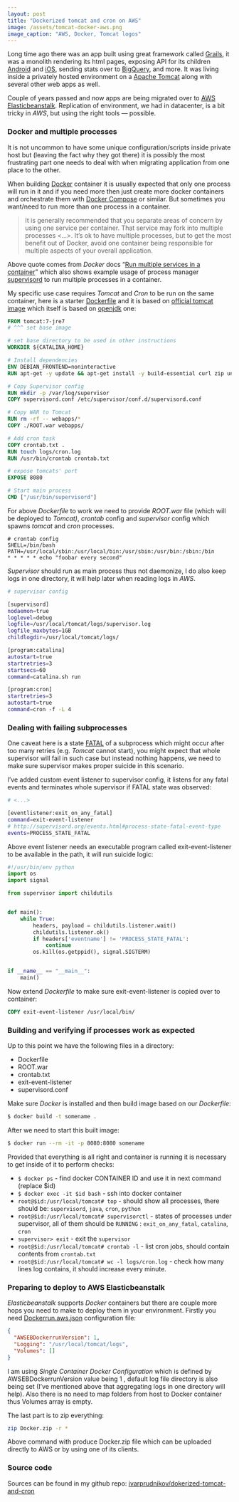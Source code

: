 ```yaml
---
layout: post
title: "Dockerized tomcat and cron on AWS"
image: /assets/tomcat-docker-aws.png
image_caption: "AWS, Docker, Tomcat logos"
---
```


Long time ago there was an app built using great framework called [Grails](https://grails.org/), it was a monolith rendering its html pages, exposing API for its children [Android](https://www.android.com/) and [iOS](https://www.apple.com/ios), sending stats over to [BigQuery](https://cloud.google.com/bigquery/), and more. It was living inside a privately hosted environment on a [Apache Tomcat](http://tomcat.apache.org/) along with several other web apps as well.

Couple of years passed and now apps are being migrated over to [AWS Elasticbeanstalk](https://aws.amazon.com/elasticbeanstalk/). Replication of environment, we had in datacenter, is a bit tricky in _AWS_, but using the right tools — possible.

### Docker and multiple processes

It is not uncommon to have some unique configuration/scripts inside private host but (leaving the fact why they got there) it is possibly the most frustrating part one needs to deal with when migrating application from one place to the other.

When building [Docker](https://www.docker.com/) container it is usually expected that only one process will run in it and if you need more then just create more docker containers and orchestrate them with [Docker Compose](https://github.com/docker/compose) or similar. But sometimes you want/need to run more than one process in a container.

> It is generally recommended that you separate areas of concern by using one service per container. That service may fork into multiple processes <…>. It’s ok to have multiple processes, but to get the most benefit out of Docker, avoid one container being responsible for multiple aspects of your overall application.

Above quote comes from *Docker* docs “[Run multiple services in a container](https://docs.docker.com/config/containers/multi-service_container/)” which also shows example usage of process manager [supervisord](http://supervisord.org/) to run multiple processes in a container.

My specific use case requires _Tomcat_ and _Cron_ to be run on the same container, here is a starter [Dockerfile](https://docs.docker.com/engine/reference/builder/) and it is based on [official tomcat image](https://github.com/docker-library/tomcat) which itself is based on [openjdk](https://hub.docker.com/_/openjdk/) one:

```dockerfile
FROM tomcat:7-jre7
# ^^^ set base image

# set base directory to be used in other instructions
WORKDIR ${CATALINA_HOME}

# Install dependencies
ENV DEBIAN_FRONTEND=noninteractive
RUN apt-get -y update && apt-get install -y build-essential curl zip unzip cron software-properties-common supervisor

# Copy Supervisor config
RUN mkdir -p /var/log/supervisor
COPY supervisord.conf /etc/supervisor/conf.d/supervisord.conf

# Copy WAR to Tomcat
RUN rm -rf -- webapps/*
COPY ./ROOT.war webapps/

# Add cron task
COPY crontab.txt .
RUN touch logs/cron.log
RUN /usr/bin/crontab crontab.txt

# expose tomcats' port
EXPOSE 8080

# Start main process
CMD ["/usr/bin/supervisord"]
```

For above *Dockerfile* to work we need to provide *ROOT.war* file (which will be deployed to *Tomcat)*, *crontab* config and *supervisor* config which spawns *tomcat* and *cron* processes.

```
# crontab config
SHELL=/bin/bash
PATH=/usr/local/sbin:/usr/local/bin:/usr/sbin:/usr/bin:/sbin:/bin
* * * * * echo "foobar every second"
```

*Supervisor* should run as main process thus not daemonize, I do also keep logs in one directory, it will help later when reading logs in *AWS*.

```bash
# supervisor config

[supervisord]
nodaemon=true
loglevel=debug
logfile=/usr/local/tomcat/logs/supervisor.log
logfile_maxbytes=1GB
childlogdir=/usr/local/tomcat/logs/

[program:catalina]
autostart=true
startretries=3
startsecs=60
command=catalina.sh run

[program:cron]
startretries=3
autostart=true
command=cron -f -L 4
```

### Dealing with failing subprocesses

One caveat here is a state [FATAL](http://supervisord.org/subprocess.html#process-states) of a subprocess which might occur after too many retries (e.g. *Tomcat* cannot start), you might expect that whole supervisor will fail in such case but instead nothing happens, we need to make sure supervisor makes proper suicide in this scenario.

I’ve added custom event listener to supervisor config, it listens for any fatal events and terminates whole supervisor if FATAL state was observed:

```bash
# <...>

[eventlistener:exit_on_any_fatal]
command=exit-event-listener
# http://supervisord.org/events.html#process-state-fatal-event-type
events=PROCESS_STATE_FATAL
```

Above event listener needs an executable program called exit-event-listener to be available in the path, it will run suicide logic:

```python
#!/usr/bin/env python
import os
import signal

from supervisor import childutils


def main():
    while True:
        headers, payload = childutils.listener.wait()
        childutils.listener.ok()
        if headers['eventname'] != 'PROCESS_STATE_FATAL':
            continue
        os.kill(os.getppid(), signal.SIGTERM)


if __name__ == "__main__":
    main()
```

Now extend *Dockerfile* to make sure exit-event-listener is copied over to container:

```dockerfile
COPY exit-event-listener /usr/local/bin/
```

### Building and verifying if processes work as expected

Up to this point we have the following files in a directory:

* Dockerfile
* ROOT.war
* crontab.txt
* exit-event-listener
* supervisord.conf

Make sure *Docker* is installed and then build image based on our *Dockerfile*:

```bash
$ docker build -t somename .
```

After we need to start this built image:

```bash
$ docker run --rm -it -p 8080:8080 somename
```

Provided that everything is all right and container is running it is necessary to get inside of it to perform checks:

* `$ docker ps` - find docker CONTAINER ID and use it in next command (replace $id)
* `$ docker exec -it $id bash` - ssh into docker container
* `root@$id:/usr/local/tomcat# top` - should show all processes, there should be: `supervisord`, `java`, `cron`, `python`
* `root@$id:/usr/local/tomcat# supervisorctl` - states of processes under supervisor, all of them should be `RUNNING` : `exit_on_any_fatal`, `catalina`, `cron`
* `supervisor> exit` - exit the `supervisor`
* `root@$id:/usr/local/tomcat# crontab -l` - list cron jobs, should contain contents from `crontab.txt`
* `root@$id:/usr/local/tomcat# wc -l logs/cron.log` - check how many lines log contains, it should increase every minute.

### Preparing to deploy to AWS Elasticbeanstalk

*Elasticbeanstalk* supports *Docker* containers but there are couple more hops you need to make to deploy them in your environment. Firstly you need [Dockerrun.aws.json](https://docs.aws.amazon.com/elasticbeanstalk/latest/dg/create_deploy_docker_image.html) configuration file:

```json
{  
  "AWSEBDockerrunVersion": 1,
  "Logging": "/usr/local/tomcat/logs",
  "Volumes": []
}
```

I am using *Single Container Docker Configuration* which is defined by AWSEBDockerrunVersion value being 1 , default log file directory is also being set (I’ve mentioned above that aggregating logs in one directory will help). Also there is no need to map folders from host to Docker container thus Volumes array is empty.

The last part is to zip everything:

```bash
zip Docker.zip -r *
```

Above command with produce Docker.zip file which can be uploaded directly to AWS or by using one of its clients.

### Source code

Sources can be found in my github repo:
[ivarprudnikov/dokerized-tomcat-and-cron](https://github.com/ivarprudnikov/dokerized-tomcat-and-cron)
